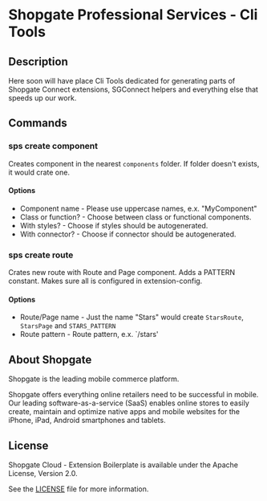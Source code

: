 # Shopgate Professional Services - Cli Tools

## Description
Here soon will have place Cli Tools dedicated for generating parts of Shopgate Connect extensions, SGConnect helpers and everything else that speeds up our work.

## Commands
### sps create component
Creates component in the nearest `components` folder. If folder doesn't exists, it would crate one.

#### Options
- Component name - Please use uppercase names, e.x. "MyComponent"
- Class or function? - Choose between class or functional components.
- With styles? - Choose if styles should be autogenerated.
- With connector? - Choose if connector should be autogenerated.

### sps create route
Crates new route with Route and Page component. Adds a PATTERN constant. Makes sure all is configured in extension-config.
#### Options
- Route/Page name - Just the name "Stars" would create `StarsRoute`, `StarsPage` and `STARS_PATTERN`
- Route pattern - Route pattern, e.x. `/stars'

## About Shopgate

Shopgate is the leading mobile commerce platform.

Shopgate offers everything online retailers need to be successful in mobile. Our leading
software-as-a-service (SaaS) enables online stores to easily create, maintain and optimize native
apps and mobile websites for the iPhone, iPad, Android smartphones and tablets.


## License

Shopgate Cloud - Extension Boilerplate is available under the Apache License, Version 2.0.

See the [LICENSE](./LICENSE) file for more information.

